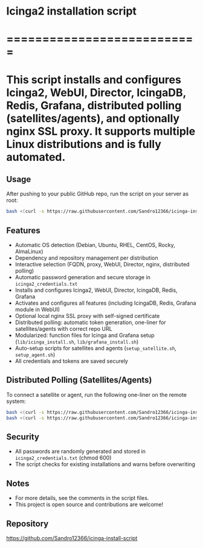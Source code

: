 # Icinga2 installation script
# ===========================
# This script installs and configures Icinga2, WebUI, Director, IcingaDB, Redis, Grafana, distributed polling (satellites/agents), and optionally nginx SSL proxy. It supports multiple Linux distributions and is fully automated.

## Usage

After pushing to your public GitHub repo, run the script on your server as root:

```sh
bash <(curl -s https://raw.githubusercontent.com/Sandro12366/icinga-install-script/main/install_icinga2.sh)
```

## Features
- Automatic OS detection (Debian, Ubuntu, RHEL, CentOS, Rocky, AlmaLinux)
- Dependency and repository management per distribution
- Interactive selection (FQDN, proxy, WebUI, Director, nginx, distributed polling)
- Automatic password generation and secure storage in `icinga2_credentials.txt`
- Installs and configures Icinga2, WebUI, Director, IcingaDB, Redis, Grafana
- Activates and configures all features (including IcingaDB, Redis, Grafana module in WebUI)
- Optional local nginx SSL proxy with self-signed certificate
- Distributed polling: automatic token generation, one-liner for satellites/agents with correct repo URL
- Modularized: function files for Icinga and Grafana setup (`lib/icinga_install.sh`, `lib/grafana_install.sh`)
- Auto-setup scripts for satellites and agents (`setup_satellite.sh`, `setup_agent.sh`)
- All credentials and tokens are saved securely

## Distributed Polling (Satellites/Agents)

To connect a satellite or agent, run the following one-liner on the remote system:

```sh
bash <(curl -s https://raw.githubusercontent.com/Sandro12366/icinga-install-script/main/setup_satellite.sh) <MASTER_IP> <JOIN_TOKEN>
bash <(curl -s https://raw.githubusercontent.com/Sandro12366/icinga-install-script/main/setup_agent.sh) <MASTER_IP> <JOIN_TOKEN>
```

## Security
- All passwords are randomly generated and stored in `icinga2_credentials.txt` (chmod 600)
- The script checks for existing installations and warns before overwriting

## Notes
- For more details, see the comments in the script files.
- This project is open source and contributions are welcome!

## Repository
https://github.com/Sandro12366/icinga-install-script

